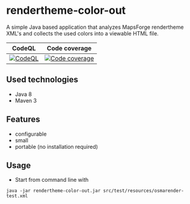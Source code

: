 # rendertheme-color-out
A simple Java based application that analyzes MapsForge rendertheme XML's and collects the used colors into a viewable HTML file.

| CodeQL                                                        | Code coverage                                                |
| ------------------------------------------------------------- | ------------------------------------------------------------ |
| [![CodeQL](https://github.com/szrnka-peter/rendertheme-color-out/actions/workflows/codeql-analysis.yml/badge.svg)](https://github.com/szrnka-peter/rendertheme-color-out/actions/workflows/codeql-analysis.yml) | [![Code coverage](https://github.com/szrnka-peter/rendertheme-color-out/actions/workflows/codecov.yaml/badge.svg)](https://github.com/szrnka-peter/rendertheme-color-out/actions/workflows/codecov.yaml) |

## Used technologies
- Java 8
- Maven 3

## Features
- configurable
- small
- portable (no installation required)

## Usage
- Start from command line with
```
java -jar rendertheme-color-out.jar src/test/resources/osmarender-test.xml
```
